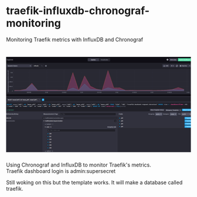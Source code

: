# traefik-influxdb-chronograf-monitoring
Monitoring Traefik metrics with InfluxDB and Chronograf

![Reverse Proxy stats](./Screenshot.png)
=======

Using Chronograf and InfluxDB to monitor Traefik's metrics.  
Traefik dashboard login is admin:supersecret

Still woking on this but the template works.
It will make a database called traefik.


